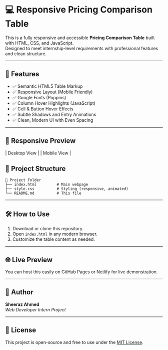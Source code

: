 # 💻 Responsive Pricing Comparison Table

This is a fully responsive and accessible **Pricing Comparison Table** built with HTML, CSS, and JavaScript.  
Designed to meet internship-level requirements with professional features and clean structure.

---

## 🚀 Features

- ✅ Semantic HTML5 Table Markup
- ✅ Responsive Layout (Mobile Friendly)
- ✅ Google Fonts (Poppins)
- ✅ Column Hover Highlights (JavaScript)
- ✅ Cell & Button Hover Effects
- ✅ Subtle Shadows and Entry Animations
- ✅ Clean, Modern UI with Even Spacing

---

## 📱 Responsive Preview

| Desktop View | 
| Mobile View |


## 📂 Project Structure

```
📁 Project Folder
├── index.html         # Main webpage
├── style.css          # Styling (responsive, animated)
└── README.md          # This file
```

---

## 🛠 How to Use

1. Download or clone this repository.
2. Open `index.html` in any modern browser.
3. Customize the table content as needed.

---

## 🌐 Live Preview

You can host this easily on GitHub Pages or Netlify for live demonstration.

---

## 📧 Author

**Sheeraz Ahmed**  
_Web Developer Intern Project_

---

## 📜 License

This project is open-source and free to use under the [MIT License](https://opensource.org/licenses/MIT).
